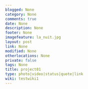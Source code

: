 ```yaml
---
blogged: None
category: None
comments: true
date: None
description: None
footer: None
imagefeature: la_nuit.jpg
layout: post
link: None
modified: None
otherlocations: None
private: false
tags: None
title: project01
type: photo|video|status|quote|link
wiki: testwiki1
---
```

<!--summary-->